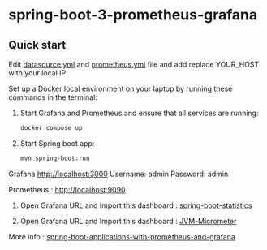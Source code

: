 # spring-boot-3-prometheus-grafana

## Quick start

Edit [datasource.yml](https://github.com/deepaksorthiya/spring-boot-3-prometheus-grafana/blob/master/monitoring/grafana/provisioning/datasources/datasource.yml) and [prometheus.yml](https://github.com/deepaksorthiya/spring-boot-3-prometheus-grafana/blob/master/monitoring/prometheus/prometheus.yml) file and add replace YOUR_HOST with your local IP

Set up a Docker local environment on your laptop by running these commands in the terminal:

1. Start Grafana and Prometheus and ensure that all services are running:
    ```bash
    docker compose up
   ```
2. Start Spring boot app:
    ```bash
    mvn spring-boot:run
   ```   
Grafana [http://localhost:3000](http://localhost:3000)
Username: admin Password: admin

Prometheus : [http://localhost:9090](http://localhost:9090/targets)

1. Open Grafana URL and Import this dashboard : 
[spring-boot-statistics](https://grafana.com/grafana/dashboards/19004-spring-boot-statistics/)

2. Open Grafana URL and Import this dashboard : [JVM-Micrometer](https://grafana.com/grafana/dashboards/4701-jvm-micrometer/)

More info : 
[spring-boot-applications-with-prometheus-and-grafana](https://medium.com/simform-engineering/revolutionize-monitoring-empowering-spring-boot-applications-with-prometheus-and-grafana-e99c5c7248cf)
